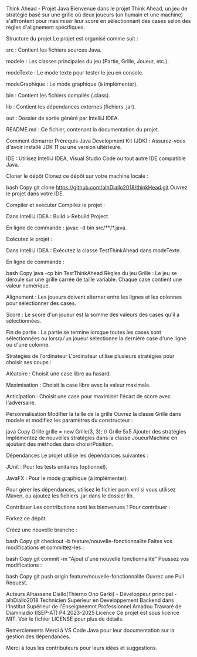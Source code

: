 Think Ahead - Projet Java
Bienvenue dans le projet Think Ahead, un jeu de stratégie basé sur une grille où deux joueurs (un humain et une machine) s'affrontent pour maximiser leur score en sélectionnant des cases selon des règles d'alignement spécifiques.

Structure du projet
Le projet est organisé comme suit :

src : Contient les fichiers sources Java.

modele : Les classes principales du jeu (Partie, Grille, Joueur, etc.).

modeTexte : Le mode texte pour tester le jeu en console.

modeGraphique : Le mode graphique (à implémenter).

bin : Contient les fichiers compilés (.class).

lib : Contient les dépendances externes (fichiers .jar).

out : Dossier de sortie généré par IntelliJ IDEA.

README.md : Ce fichier, contenant la documentation du projet.

Comment démarrer
Prérequis
Java Development Kit (JDK) : Assurez-vous d'avoir installé JDK 11 ou une version ultérieure.

IDE : Utilisez IntelliJ IDEA, Visual Studio Code ou tout autre IDE compatible Java.

Cloner le dépôt
Clonez ce dépôt sur votre machine locale :

bash
Copy
git clone https://github.com/alhDiallo2018/thinkHead.git
Ouvrez le projet dans votre IDE.

Compiler et exécuter
Compilez le projet :

Dans IntelliJ IDEA : Build > Rebuild Project.

En ligne de commande : javac -d bin src/**/*.java.

Exécutez le projet :

Dans IntelliJ IDEA : Exécutez la classe TestThinkAhead dans modeTexte.

En ligne de commande :

bash
Copy
java -cp bin TestThinkAhead
Règles du jeu
Grille : Le jeu se déroule sur une grille carrée de taille variable. Chaque case contient une valeur numérique.

Alignement : Les joueurs doivent alterner entre les lignes et les colonnes pour sélectionner des cases.

Score : Le score d'un joueur est la somme des valeurs des cases qu'il a sélectionnées.

Fin de partie : La partie se termine lorsque toutes les cases sont sélectionnées ou lorsqu'un joueur sélectionne la dernière case d'une ligne ou d'une colonne.

Stratégies de l'ordinateur
L'ordinateur utilise plusieurs stratégies pour choisir ses coups :

Aléatoire : Choisit une case libre au hasard.

Maximisation : Choisit la case libre avec la valeur maximale.

Anticipation : Choisit une case pour maximiser l'écart de score avec l'adversaire.

Personnalisation
Modifier la taille de la grille
Ouvrez la classe Grille dans modele et modifiez les paramètres du constructeur :

java
Copy
Grille grille = new Grille(3, 3); // Grille 5x5
Ajouter des stratégies
Implémentez de nouvelles stratégies dans la classe JoueurMachine en ajoutant des méthodes dans choisirPosition.

Dépendances
Le projet utilise les dépendances suivantes :

JUnit : Pour les tests unitaires (optionnel).

JavaFX : Pour le mode graphique (à implémenter).

Pour gérer les dépendances, utilisez le fichier pom.xml si vous utilisez Maven, ou ajoutez les fichiers .jar dans le dossier lib.

Contribuer
Les contributions sont les bienvenues ! Pour contribuer :

Forkez ce dépôt.

Créez une nouvelle branche :

bash
Copy
git checkout -b feature/nouvelle-fonctionnalite
Faites vos modifications et committez-les :

bash
Copy
git commit -m "Ajout d'une nouvelle fonctionnalité"
Poussez vos modifications :

bash
Copy
git push origin feature/nouvelle-fonctionnalite
Ouvrez une Pull Request.

Auteurs
Alhassane Diallo(Thierno Ono Garki) - Développeur principal - alhDiallo2018
Technicien Supérieur en Developpement Backend dans l'Institut Supérieur de l'Enseigneemnt Professionnel Amadou Trawaré de Diamniadio (ISEP-AT) P4 2023-2025
Licence
Ce projet est sous licence MIT. Voir le fichier LICENSE pour plus de détails.

Remerciements
Merci à VS Code Java pour leur documentation sur la gestion des dépendances.

Merci à tous les contributeurs pour leurs idées et suggestions.
